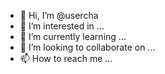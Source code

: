 - 👋 Hi, I’m @usercha
- 👀 I’m interested in ...
- 🌱 I’m currently learning ...
- 💞️ I’m looking to collaborate on ...
- 📫 How to reach me ...

<!---
usercha/usercha is a ✨ special ✨ repository because its `README.md` (this file) appears on your GitHub profile.
You can click the Preview link to take a look at your changes.
--->
